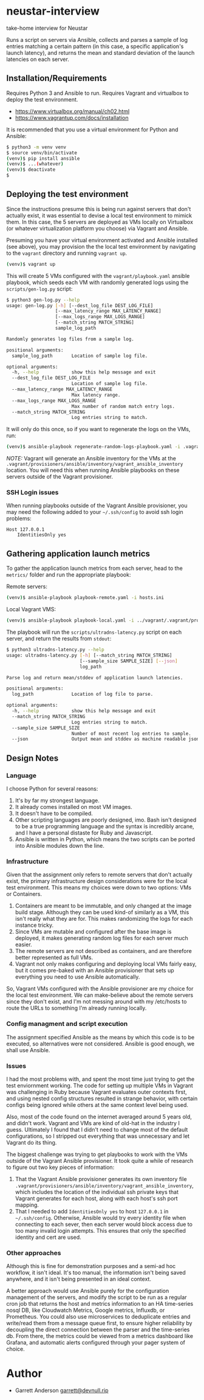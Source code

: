 # neustar-interview
take-home interview for Neustar

Runs a script on servers via Ansible, collects and parses a sample of log entries matching a certain pattern (in this case, a specific application's launch latency), and returns the mean and standard deviation of the launch latencies on each server.

## Installation/Requirements
Requires Python 3 and Ansible to run.  Requires Vagrant and virtualbox to deploy the test environment.

* https://www.virtualbox.org/manual/ch02.html
* https://www.vagrantup.com/docs/installation

It is recommended that you use a virtual environment for Python and Ansible:
```bash
$ python3 -m venv venv
$ source venv/bin/activate
(venv)$ pip install ansible
(venv)$ ...(whatever)
(venv)$ deactivate
$
```

## Deploying the test environment
Since the instructions presume this is being run against servers that don't actually exist, it was essential to devise a local test environment to mimick them.  In this case, the 5 servers are deployed as VMs locally on Virtualbox (or whatever virtualization platform you choose) via Vagrant and Ansible.

Presuming you have your virtual environment activated and Ansible installed (see above), you may provision the the local test environment by navigating to the `vagrant` directory and running `vagrant up`.
```bash
(venv)$ vagrant up
```

This will create 5 VMs configured with the `vagrant/playbook.yaml` ansible playbook, which seeds each VM with randomly generated logs using the `scripts/gen-log.py` script:
```bash
$ python3 gen-log.py --help
usage: gen-log.py [-h] [--dest_log_file DEST_LOG_FILE]
                  [--max_latency_range MAX_LATENCY_RANGE]
                  [--max_logs_range MAX_LOGS_RANGE]
                  [--match_string MATCH_STRING]
                  sample_log_path

Randomly generates log files from a sample log.

positional arguments:
  sample_log_path       Location of sample log file.

optional arguments:
  -h, --help            show this help message and exit
  --dest_log_file DEST_LOG_FILE
                        Location of sample log file.
  --max_latency_range MAX_LATENCY_RANGE
                        Max latency range.
  --max_logs_range MAX_LOGS_RANGE
                        Max number of random match entry logs.
  --match_string MATCH_STRING
                        Log entries string to match.
```

It will only do this once, so if you want to regenerate the logs on the VMs, run:
```bash
(venv)$ ansible-playbook regenerate-random-logs-playbook.yaml -i .vagrant/provisioners/ansible/inventory/vagrant_ansible_inventory
```

*NOTE:* Vagrant will generate an Ansible inventory for the VMs at the `.vagrant/provisioners/ansible/inventory/vagrant_ansible_inventory` location.  You will need this when running Ansible playbooks on these servers outside of the Vagrant provisioner.

### SSH Login issues
When running playbooks outside of the Vagrant Ansible provisioner, you may need the following added to your `~/.ssh/config` to avoid ssh login problems:
```
Host 127.0.0.1
    IdentitiesOnly yes
```

## Gathering application launch metrics
To gather the application launch metrics from each server, head to the `metrics/` folder and run the appropriate playbook:

Remote servers:
```bash
(venv)$ ansible-playbook playbook-remote.yaml -i hosts.ini
```

Local Vagrant VMS:
```bash
(venv)$ ansible-playbook playbook-local.yaml -i ../vagrant/.vagrant/provisioners/ansible/inventory/vagrant_ansible_inventory
```

The playbook will run the `scripts/ultradns-latency.py`  script on each server, and return the results from `stdout`:
```bash
$ python3 ultradns-latency.py --help
usage: ultradns-latency.py [-h] [--match_string MATCH_STRING]
                           [--sample_size SAMPLE_SIZE] [--json]
                           log_path

Parse log and return mean/stddev of application launch latencies.

positional arguments:
  log_path              Location of log file to parse.

optional arguments:
  -h, --help            show this help message and exit
  --match_string MATCH_STRING
                        Log entries string to match.
  --sample_size SAMPLE_SIZE
                        Number of most recent log entries to sample.
  --json                Output mean and stddev as machine readable json.
```

## Design Notes

### Language
I choose Python for several reasons: 
1. It's by far my strongest language.
1. It already comes installed on most VM images.
1. It doesn't have to be compiled.
1. Other scripting languages are poorly designed, imo.  Bash isn't designed to be a true programming language and the syntax is incredibly arcane, and I have a personal distaste for Ruby and Javascript.
1. Ansible is written in Python, which means the two scripts can be ported into Ansible modules down the line.

### Infrastructure
Given that the assignment only refers to remote servers that don't actually exist, the primary infrastructure design considerations were for the local test environment.  This means my choices were down to two options: VMs or Containers.

1. Containers are meant to be immutable, and only changed at the image build stage.  Although they can be used kind-of similarly as a VM, this isn't really what they are for.  This makes randomizing the logs for each instance tricky.
1. Since VMs are mutable and configured after the base image is deployed, it makes generating random log files for each server much easier.
1. The remote servers are not described as containers, and  are therefore better represented as full VMs.
1. Vagrant not only makes configuring and deploying local VMs fairly easy, but it comes pre-baked with an Ansible provisioner that sets up everything you need to use Ansible automatically.

So, Vagrant VMs configured with the Ansible provisioner are my choice for the local test environment. We can make-believe about the remote servers since they don't exist, and I'm not messing around with my /etc/hosts to route the URLs to something I'm already running locally.

### Config managment and script execution
The assignment specified Ansible as the means by which this code is to be executed, so alternatives were not considered.  Ansible is good enough, we shall use Ansible.

### Issues
I had the most problems with, and spent the most time just trying to get the test enviornment working.  The code for setting up multiple VMs in Vagrant was challenging in Ruby because Vagrant evaluates outer contexts first, and using nested config structures resulted in strange behavior, with certain configs being ignored while others at the same context level being used.

Also, most of the code found on the internet averaged around 5 years old, and didn't work.  Vagrant and VMs are kind of old-hat in the industry I guess.  Ultimately I found that I didn't need to change most of the default configurations, so I stripped out everything that was unnecessary and let Vagrant do its thing.

The biggest challenge was trying to get playbooks to work with the VMs outside of the Vagrant Ansible provisioner.  It took quite a while of research to figure out two key pieces of information: 
1. That the Vagrant Ansible provisioner generates its own inventory file `.vagrant/provisioners/ansible/inventory/vagrant_ansible_inventory`, which includes the location of the individual ssh private keys that Vagrant generates for each host, along with each host's ssh port mapping.
1. That I needed to add `IdentitiesOnly yes` to host `127.0.0.1` in `~/.ssh/config`. Otherwise, Ansible would try every identity file when connecting to each sever, then each server would block access due to too many invalid login attempts.  This ensures that only the specified identity and cert are used.

### Other approaches
Although this is fine for demonstration purposes and a semi-ad hoc workflow, it isn't ideal. It's too manual, the information isn't being saved anywhere, and it isn't being presented in an ideal context.

A better approach would use Ansible purely for the configuration management of the servers, and modify the script to be run as a regular cron job that returns the host and metrics information to an HA time-series nosql DB, like Cloudwatch Metrics, Google metrics, Influxdb, or Prometheus.  You could also use microservices to deduplicate entries and write/read them from a message queue first, to ensure higher reliability by decoupling the direct connection between the parser and the time-series db. From there, the metrics could be viewed from a metrics dashboard like Grafana, and automatic alerts configured through your pager system of choice.

# Author
* Garrett Anderson <garrett@devnull.rip>
